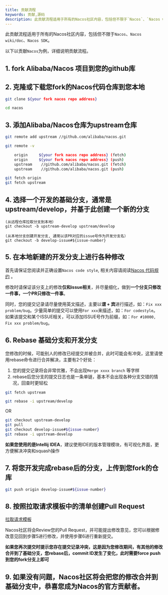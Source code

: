 ```yaml
---
title: 贡献流程
keywords: 贡献,源码
description: 此贡献流程适用于所有的Nacos社区内容，包括但不限于`Nacos`、`Nacos wiki/doc`、`Nacos SDK`。
---
```



此贡献流程适用于所有的Nacos社区内容，包括但不限于`Nacos`、`Nacos wiki/doc`、`Nacos SDK`。

以下以贡献`Nacos`为例，详细说明贡献流程。

## 1. fork Alibaba/Nacos 项目到您的github库

## 2. 克隆或下载您fork的Nacos代码仓库到您本地

```bash
git clone ${your fork nacos repo address}

cd nacos
```

## 3. 添加Alibaba/Nacos仓库为upstream仓库

```bash
git remote add upstream //github.com/alibaba/nacos.git

git remote -v

    origin	   ${your fork nacos repo address} (fetch)
    origin	   ${your fork nacos repo address} (push)
    upstream	//github.com/alibaba/nacos.git (fetch)
    upstream	//github.com/alibaba/nacos.git (push)

git fetch origin
git fetch upstream
```

## 4. 选择一个开发的基础分支，通常是upstream/develop，并基于此创建一个新的分支

```
(从远程仓库拉取分支到本地）
git checkout -b upstream-develop upstream/develop

(从本地分支创建开发分支, 通常以该PR对应的issue号作为开发分支名）
git checkout -b develop-issue#${issue-number}

```

## 5. 在本地新建的开发分支上进行各种修改

首先请保证您阅读并正确设置`Nacos code style`, 相关内容请阅读[Nacos 代码规约](//github.com/alibaba/nacos/blob/develop/style/codeStyle.md) 。

修改时请保证该分支上的修改**仅和issue相关**，并尽量细化，做到**一个分支只修改一件事，一个PR只修改一件事**。

同时，您的提交记录请尽量使用英文描述，主要以**谓 + 宾**进行描述，如：`Fix xxx problem/bug`。少量简单的提交可以使用`For xxx`来描述，如：`For codestyle`。 如果该提交和某个ISSUE相关，可以添加ISSUE号作为前缀，如：`For #10000, Fix xxx problem/bug`。

## 6. Rebase 基础分支和开发分支

您修改的时候，可能别人的修改已经提交并被合并，此时可能会有冲突，这里请使用rebase命令进行合并解决，主要有2个好处：

1. 您的提交记录将会非常优雅，不会出现`Merge xxxx branch` 等字样
2. rebase后您分支的提交日志也是一条单链，基本不会出现各种分支交错的情况，回查时更轻松

```bash
git fetch upstream

git rebase -i upstream/develop

```

OR

```bash
git checkout upstream-develop
git pull
git checkout develop-issue#${issue-number}
git rebase -i upstream-develop
```

**如果您使用的是Intellij IDEA**，建议使用IDE的版本管理模块，有可视化界面，更方便解决冲突和squash操作

## 7. 将您开发完成rebase后的分支，上传到您fork的仓库

```bash
git push origin develop-issue#${issue-number}
```

## 8. 按照拉取请求模板中的清单创建Pull Request

[拉取请求模板](./pull-request.md)

Nacos社区将会Review您的Pull Request，并可能提出修改意见，您可以根据修改意见回到步骤5进行修改，并使用步骤6进行重新提交。

**如果您再次提交时提示您存在提交记录冲突，这是因为您修改期间，有其他的修改合并到了基础分支，您rebase后，commit ID发生了变化，此时需要force push 到您的fork分支上即可**

## 9. 如果没有问题，Nacos社区将会把您的修改合并到基础分支中，恭喜您成为Nacos的官方贡献者。

